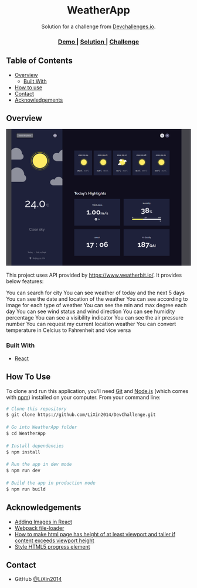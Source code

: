 <!-- Please update value in the {}  -->

<h1 align="center">WeatherApp</h1>

<div align="center">
   Solution for a challenge from  <a href="http://devchallenges.io" target="_blank">Devchallenges.io</a>.
</div>

<div align="center">
  <h3>
    <a href="https://dev-challenge-lixin2014.vercel.app/">
      Demo
    </a>
    <span> | </span>
    <a href="https://github.com/LiXin2014/DevChallenge/tree/WeatherApp/WeatherApp">
      Solution
    </a>
    <span> | </span>
    <a href="https://devchallenges.io/challenges/mM1UIenRhK808W8qmLWv">
      Challenge
    </a>
  </h3>
</div>

<!-- TABLE OF CONTENTS -->

## Table of Contents

- [Overview](#overview)
  - [Built With](#built-with)
- [How to use](#how-to-use)
- [Contact](#contact)
- [Acknowledgements](#acknowledgements)

<!-- OVERVIEW -->

## Overview

![screenshot](./app/images/result.png)

This project uses API provided by https://www.weatherbit.io/. It provides below features:

You can search for city
You can see weather of today and the next 5 days
You can see the date and location of the weather
You can see according to image for each type of weather
You can see the min and max degree each day
You can see wind status and wind direction
You can see humidity percentage
You can see a visibility indicator
You can see the air pressure number
You can request my current location weather
You can convert temperature in Celcius to Fahrenheit and vice versa

### Built With

- [React](https://reactjs.org/)

## How To Use

<!-- Example: -->

To clone and run this application, you'll need [Git](https://git-scm.com) and [Node.js](https://nodejs.org/en/download/) (which comes with [npm](http://npmjs.com)) installed on your computer. From your command line:

```bash
# Clone this repository
$ git clone https://github.com/LiXin2014/DevChallenge.git

# Go into WeatherApp folder
$ cd WeatherApp

# Install dependencies
$ npm install

# Run the app in dev mode
$ npm run dev

# Build the app in production mode
$ npm run build
```

## Acknowledgements

<!-- This section should list any articles or add-ons/plugins that helps you to complete the project. This is optional but it will help you in the future. For example: -->

- [Adding Images in React](https://create-react-app.dev/docs/adding-images-fonts-and-files/)
- [Webpack file-loader](https://v4.webpack.js.org/loaders/file-loader/)
- [How to make html page has height of at least viewport and taller if content exceeds viewport height](https://makandracards.com/makandra/39473-stretching-an-html-page-to-full-height)
- [Style HTML5 progress element](https://css-tricks.com/html5-progress-element/)

## Contact

- GitHub [@LiXin2014](https://github.com/LiXin2014/)
